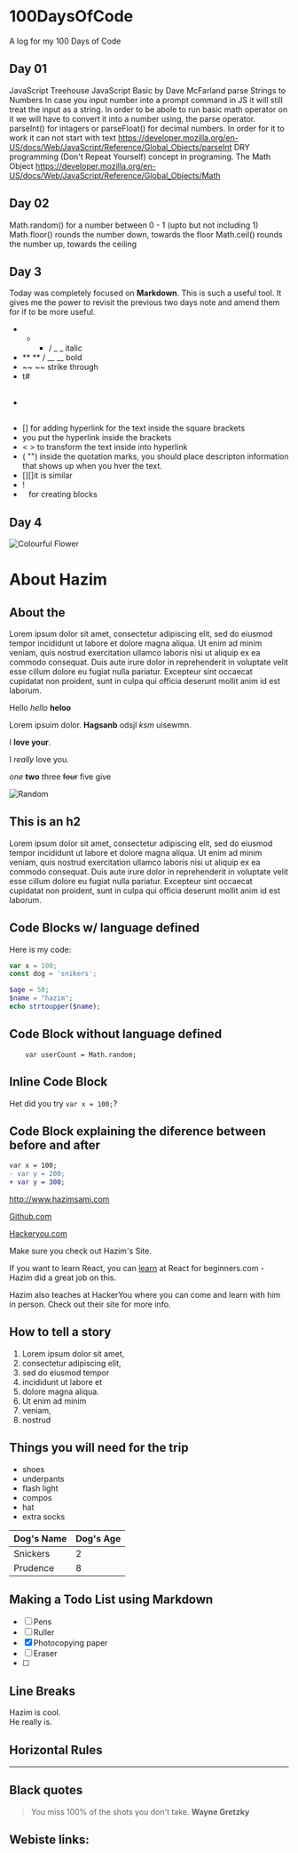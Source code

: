# 100DaysOfCode
A log for my 100 Days of Code

## Day 01
JavaScript Treehouse JavaScript Basic by Dave McFarland
parse Strings to Numbers 
In case you input number into a prompt command in JS it will still treat the input as a string. In order to be abole to run basic math operator on it we will have to convert it into a number using, the parse operator. parseInt() for intagers or parseFloat() for decimal numbers. In order for it to work it can not start with text 
https://developer.mozilla.org/en-US/docs/Web/JavaScript/Reference/Global_Objects/parseInt
DRY programming (Don't Repeat Yourself) concept in programing. 
The Math Object https://developer.mozilla.org/en-US/docs/Web/JavaScript/Reference/Global_Objects/Math 


## Day 02
Math.random() for a number between 0 - 1 (upto but not including 1)
Math.floor() rounds the number down, towards the floor
Math.ceil() rounds the number up, towards the ceiling 


## Day 3 
Today was completely focused on __Markdown__. This is such a useful tool. It gives me the power to revisit the previous two days note and amend them for if to be more useful. 

- * * / _ _ italic
- ** ** / __ __ bold
- ~~ ~~ strike through 
- t# 
- ##  
- [] for adding hyperlink for the text inside the square brackets 
- []() you put the hyperlink inside the brackets
- < > to transform the text inside into hyperlink 
- ( "") inside the quotation marks, you should place descripton information that shows up when you hver the text.
- [][]it is similar 
- ! []() 
- ``` ``` for creating blocks


## Day 4

![Colourful Flower][flower]
# About Hazim 

## About the 
Lorem ipsum dolor sit amet, consectetur adipiscing elit, sed do eiusmod tempor incididunt ut labore et dolore magna aliqua. Ut enim ad minim veniam, quis nostrud exercitation ullamco laboris nisi ut aliquip ex ea commodo consequat. Duis aute irure dolor in reprehenderit in voluptate velit esse cillum dolore eu fugiat nulla pariatur. Excepteur sint occaecat cupidatat non proident, sunt in culpa qui officia deserunt mollit anim id est laborum.

Hello _hello_ __heloo__

Lorem ipsuim dolor. **Hagsanb** odsjl *ksm* uisewmn.

I **love your**. 

I _really_ love you. 

_one_ 
__two__ 
three
~~four~~ 
five
give

![Random][random]



## This is an h2  
Lorem ipsum dolor sit amet, consectetur adipiscing elit, sed do eiusmod tempor incididunt ut labore et dolore magna aliqua. Ut enim ad minim veniam, quis nostrud exercitation ullamco laboris nisi ut aliquip ex ea commodo consequat. Duis aute irure dolor in reprehenderit in voluptate velit esse cillum dolore eu fugiat nulla pariatur. Excepteur sint occaecat cupidatat non proident, sunt in culpa qui officia deserunt mollit anim id est laborum.

## Code Blocks w/ language defined

Here is my code:

```js
var x = 100;
const dog = 'snikers';
```

```php
$age = 50;
$name = "hazim";
echo strtoupper($name);
```

## Code Block without language defined
```
    var userCount = Math.random;
```

## Inline Code Block
Het did you try `var x = 100;`?

## Code Block explaining the diference between before and after
```diff
var x = 100;
- var y = 200;
+ var y = 300;
```

<http://www.hazimsami.com>

[Github.com](http://github.com/hazim "back")

[Hackeryou.com][1]

Make sure you check out Hazim's Site. 

If you want to learn React, you can [learn][1] at React for beginners.com - Hazim did a great job on this. 

Hazim also teaches at HackerYou where you can come and learn with him in person. Check out their site for more info. 


## How to tell a story

1. Lorem ipsum dolor sit amet,
1. consectetur adipiscing elit, 
1. sed do eiusmod tempor 
1. incididunt ut labore et 
1. dolore magna aliqua. 
1. Ut enim ad minim 
1. veniam, 
1. nostrud 

## Things you will need for the trip
- shoes
- underpants 
- flash light
- compos
- hat
- extra socks

|Dog's Name| Dog's Age|
|:---------|:---------|
|Snickers|2|
|Prudence|8| 

## Making a Todo List using Markdown
* [ ] Pens
* [ ] Ruller
* [x] Photocopying paper
* [ ] Eraser 
* [ ] 



## Line Breaks 
Hazim is cool. <br>
He really is. 

## Horizontal Rules

---

## Black quotes 

>You miss 100% of the shots you don't take. 
> **Wayne Gretzky** 


## Webiste links:
[1]:http://www.hazimsami.com "Testing title"
[flower]:https://images.unsplash.com/photo-1464820453369-31d2c0b651af?ixlib=rb-1.2.1&auto=format&fit=crop&w=2000&q=80
[random]:https://picsum.photos/800/500/?image=321
